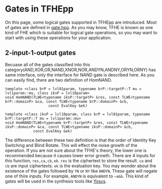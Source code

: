 # Gates in TFHEpp

On this page, some logical gates supported in TFHEpp are introduced. Most of gates are defined in [gate.hpp](../include/gate.hpp). 
As you may know, TFHE is known as one kind of FHE which is suitable for logical gate operations, so you may want to start with using these operations for your application. 

## 2-input-1-output gates

Becuase all of the gates classified into this category(AND,XOR,OR,NAND,XNOR,NOR,ANDYN,ANDNY,ORYN,ORNY) has same interface, only the interface for NAND gate is described here. 
As you can easily find, there are two definition of HomNAND. 

```
template <class brP = lvl01param, typename brP::targetP::T mu = lvl1param::mu, class iksP = lvl10param>
void HomNAND(TLWE<typename iksP::targetP> &res, const TLWE<typename brP::domainP> &ca, const TLWE<typename brP::domainP> &cb,
                    const EvalKey &ek)

template <class iksP = lvl10param, class brP = lvl01param, typename brP::targetP::T mu = lvl1param::mu>
void HomNAND(TLWE<typename brP::targetP> &res, const TLWE<typename iksP::domainP> &ca, const TLWE<typename iksP::domainP> &cb,
             const EvalKey &ek)
```

The difference between these two definition is that the order of Identity Key Switching and Blind Rotate. This will effect the noise growth of the operation. If you are not sure about the TFHE's theory, the lower one is recommended because it causes lower error growth. 
There are 4 inputs for this function, `res,ca,cb,ek`. 
`res` is  the ciphertext to store the result. `ca` and `cb` are input ciphertexts. `ek` is the evaluation key. 
You may wonder about the existence of the gates followed by `YN` or `NY` like `ANDYN`. These gate will negate one of thire inputs. For example, `ANDYN` is equivalent to `~a&b`. This kind of gates will be used in the synthesis tools like [Yosys](https://github.com/YosysHQ/yosys). 
